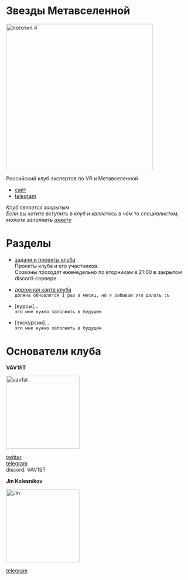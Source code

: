 # Звезды Метавселенной

<img width="400" height="400" alt="логотип 4" src="https://github.com/user-attachments/assets/2446ad43-385f-42d6-a98c-c4e96ab67bdd" />

Российский клуб экспертов по VR и Метавселенной

- [сайт](https://themetaversestar.carrd.co/)
- [telegram](https://t.me/metaversesearch)

*Клуб является закрытым.*  
*Если вы хотите вступить в клуб и являетесь в чём то специалистом,*   
*можете заполнить [анкету](https://docs.google.com/forms/d/e/1FAIpQLSfV49qe0rv_DqWdgvOExpN6ambmBU8eK3gWc17aA2qZVTum3A/viewform)*

# Разделы

- [задачи и проекты клуба](https://github.com/orgs/starsofmeta/discussions/30)  
Проекты клуба и его участников.  
Созвоны проходят еженедельно по вторникам в 21:00 в закрытом discord-сервере.  

- [дорожная карта клуба](https://github.com/orgs/starsofmeta/discussions/15)  
`должна обновлятся 1 раз в месяц, но я забываю это делать :ъ`

- [курсы]...  
`это мне нужно заполнить в будущем`

- [экскурсии]...  
`это мне нужно заполнить в будущем`

# Основатели клуба

**VAV1ST**  

<img width="200" height="200" alt="vav1st" src="https://github.com/user-attachments/assets/4fa0957e-ffda-4601-a719-c8db0dab1baa" />

[twitter](https://x.com/VAV1ST)  
[telegram](https://t.me/vav1st)  
discord: VAV1ST  

**Jin Kolesnikov**  

<img width="200" height="200" alt="Jin" src="https://github.com/user-attachments/assets/374792dd-df8a-4267-bb34-3d7f7731465a" />

[telegram](https://t.me/He11ya)



<!--

**Here are some ideas to get you started:**

🙋‍♀️ A short introduction - what is your organization all about?
🌈 Contribution guidelines - how can the community get involved?
👩‍💻 Useful resources - where can the community find your docs? Is there anything else the community should know?
🍿 Fun facts - what does your team eat for breakfast?
🧙 Remember, you can do mighty things with the power of [Markdown](https://docs.github.com/github/writing-on-github/getting-started-with-writing-and-formatting-on-github/basic-writing-and-formatting-syntax)
-->
